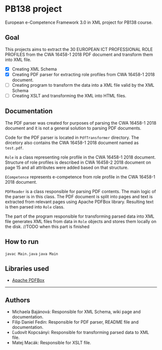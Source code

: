 # PB138 project
European e-Competence Framework 3.0 in XML project for PB138 course.

## Goal
This projects aims to extract the 30 EUROPEAN ICT PROFESSIONAL ROLE PROFILES
from the CWA 16458-1 2018 PDF document and transform them into XML file.

- [x] Creating XML Schema
- [x] Creating PDF parser for extracting role profiles from CWA 16458-1 2018 document.
- [ ] Creating program to transform the data into a XML file valid by the XML Schema
- [ ] Creating XSLT and transforming the XML into HTML files.

## Documentation
The PDF parser was created for purposes of parsing the CWA 16458-1 2018 document and it is not a general solution to parsing PDF documents. 

Code for the PDF parser is located in `PdfTransformer` directory. The dircetory also contains the CWA 16458-1 2018 document named as `test.pdf`. 

`Role` is a class representing role profile in the CWA 16458-1 2018 document. Structure of role profiles is described in CWA 16458-2 2018 document on page 15 and all attributes were added based on that structure.

`ECompetence` represents e-competence from role profile in the CWA 16458-1 2018 document. 

`PDFReader` is a class responsible for parsing PDF contents. The main logic of the parser is in this class. The PDF document is split into pages and text is extracted from relevant pages using Apache PDFBox library. Resulting text is then parsed into `Role` class.

The part of the program responsible for transforming parsed data into XML file generates XML files from data in `Role` objects and stores them locally on the disk. //TODO when this part is finished

## How to run
`javac Main.java`
`java Main`

## Libraries used
- [Apache PDFBox](https://pdfbox.apache.org/)

---------
## Authors
- Michaela Bajánová: Responsible for XML Schema, wiki page and documentation.
- Filip Daniel Fedin: Responsible for PDF parser, README file and documentation. 
- Ľudovít Kopcsányi: Responsible for transforming parsed data to XML file.
- Matej Macák: Responsible for XSLT file.


